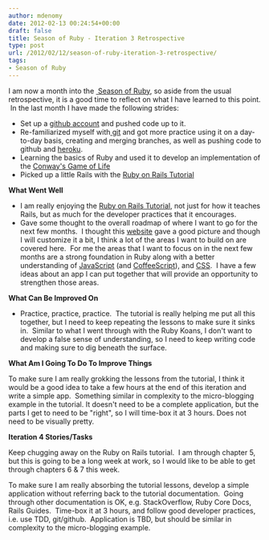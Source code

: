 ```yaml
---
author: mdenomy
date: 2012-02-13 00:24:54+00:00
draft: false
title: Season of Ruby - Iteration 3 Retrospective
type: post
url: /2012/02/12/season-of-ruby-iteration-3-retrospective/
tags:
- Season of Ruby
---
```


I am now a month into the [ Season of Ruby](http://mdenomy.wordpress.com/category/season-of-ruby/), so aside from the usual retrospective, it is a good time to reflect on what I have learned to this point.  In the last month I have made the following strides:

* Set up a [github account](https://github.com/mdenomy) and pushed code up to it.
* Re-familiarized myself with[ git](http://git-scm.com/) and got more practice using it on a day-to-day basis, creating and merging branches, as well as pushing code to github and [heroku](http://www.heroku.com/).
* Learning the basics of Ruby and used it to develop an implementation of the [Conway's Game of Life](https://github.com/mdenomy/GameOfLife)
* Picked up a little Rails with the [Ruby on Rails Tutorial](http://mdenomy.wordpress.com/2012/02/12/halftime-review-of-michael-hartls-ruby-on-rails-tutorial/)

**What Went Well**

* I am really enjoying the [Ruby on Rails Tutorial](http://mdenomy.wordpress.com/2012/02/12/halftime-review-of-michael-hartls-ruby-on-rails-tutorial/), not just for how it teaches Rails, but as much for the developer practices that it encourages.
* Gave some thought to the overall roadmap of where I want to go for the next few months.  I thought this [website](http://techiferous.com/2010/07/roadmap-for-learning-rails/) gave a good picture and though I will customize it a bit, I think a lot of the areas I want to build on are covered here.  For me the areas that I want to focus on in the next few months are a strong foundation in Ruby along with a better understanding of [JavaScript](https://developer.mozilla.org/en/JavaScript) (and [CoffeeScript](http://coffeescript.org/)), and [CSS](http://www.w3.org/Style/CSS/).  I have a few ideas about an app I can put together that will provide an opportunity to strengthen those areas.

**What Can Be Improved On**

* Practice, practice, practice.  The tutorial is really helping me put all this together, but I need to keep repeating the lessons to make sure it sinks in.  Similar to what I went through with the Ruby Koans, I don't want to develop a false sense of understanding, so I need to keep writing code and making sure to dig beneath the surface.

**What Am I Going To Do To Improve Things**

To make sure I am really grokking the lessons from the tutorial, I think it would be a good idea to take a few hours at the end of this iteration and write a simple app.  Something similar in complexity to the micro-blogging example in the tutorial. It doesn't need to be a complete application, but the parts I get to need to be "right", so I will time-box it at 3 hours. Does not need to be visually pretty.

**Iteration 4 Stories/Tasks**

Keep chugging away on the Ruby on Rails tutorial.  I am through chapter 5, but this is going to be a long week at work, so I would like to be able to get through chapters 6 & 7 this week.

To make sure I am really absorbing the tutorial lessons, develop a simple application without referring back to the tutorial documentation.  Going through other documentation is OK, e.g. StackOverflow, Ruby Core Docs, Rails Guides.  Time-box it at 3 hours, and follow good developer practices, i.e. use TDD, git/github.  Application is TBD, but should be similar in complexity to the micro-blogging example.
